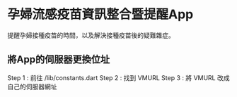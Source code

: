 # 孕婦流感疫苗資訊整合暨提醒App

提醒孕婦接種疫苗的時間，以及解決接種疫苗後的疑難雜症。

## 將App的伺服器更換位址

Step 1 : 前往 /lib/constants.dart
Step 2 : 找到 VMURL
Step 3 : 將 VMURL 改成自己的伺服器網址


